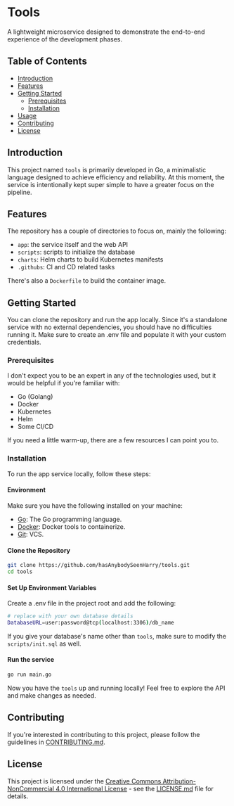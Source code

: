 # Tools

A lightweight microservice designed to demonstrate the end-to-end experience of the development phases.

## Table of Contents

- [Introduction](#introduction)
- [Features](#features)
- [Getting Started](#getting-started)
  - [Prerequisites](#prerequisites)
  - [Installation](#installation)
- [Usage](#usage)
- [Contributing](#contributing)
- [License](#license)

## Introduction

This project named `tools` is primarily developed in Go, a minimalistic language designed to achieve efficiency and reliability. At this moment, the service is intentionally kept super simple to have a greater focus on the pipeline.

## Features

The repository has a couple of directories to focus on, mainly the following:

- `app`: the service itself and the web API
- `scripts`: scripts to initialize the database
- `charts`: Helm charts to build Kubernetes manifests
- `.githubs`: CI and CD related tasks

There's also a `Dockerfile` to build the container image.

## Getting Started

You can clone the repository and run the app locally. Since it's a standalone service with no external dependencies, you should have no difficulties running it. Make sure to create an .env file and populate it with your custom credentials.

### Prerequisites

I don't expect you to be an expert in any of the technologies used, but it would be helpful if you're familiar with:

- Go (Golang)
- Docker
- Kubernetes
- Helm
- Some CI/CD

If you need a little warm-up, there are a few resources I can point you to.

### Installation

To run the app service locally, follow these steps:

#### Environment

Make sure you have the following installed on your machine:

- [Go](https://golang.org/doc/install): The Go programming language.
- [Docker](https://www.docker.com/get-started): Docker tools to containerize.
- [Git](https://git-scm.com/book/en/v2/Getting-Started-Installing-Git): VCS.

#### Clone the Repository

```bash
git clone https://github.com/hasAnybodySeenHarry/tools.git
cd tools
```

#### Set Up Environment Variables

Create a .env file in the project root and add the following:

```bash
# replace with your own database details
DatabaseURL=user:password@tcp(localhost:3306)/db_name
```
If you give your database's name other than `tools`, make sure to modify the ``scripts/init.sql`` as well.

#### Run the service

```bash
go run main.go
```
Now you have the `tools` up and running locally! Feel free to explore the API and make changes as needed.

## Contributing

If you're interested in contributing to this project, please follow the guidelines in [CONTRIBUTING.md](CONTRIBUTING.md).

## License

This project is licensed under the [Creative Commons Attribution-NonCommercial 4.0 International License](LICENSE.md) - see the [LICENSE.md](LICENSE.md) file for details.
